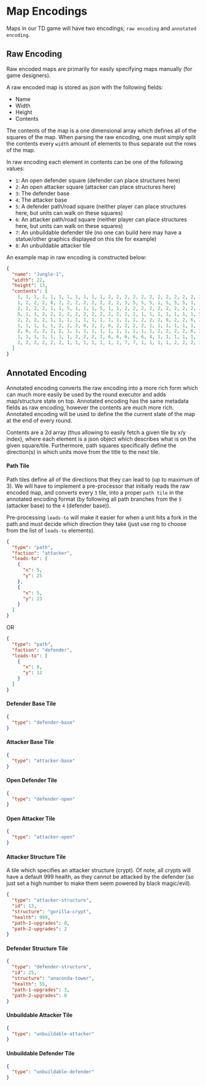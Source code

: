 # Map Encodings

Maps in our TD game will have two encodings; `raw encoding` and `annotated encoding`.

## Raw Encoding

Raw encoded maps are primarily for easily specifying maps manually (for game designers).

A raw encoded map is stored as json with the following fields:

- Name
- Width
- Height
- Contents

The contents of the map is a one dimensional array which defines all of the squares of the map. When parsing the raw encoding, one must simply split the contents every `width` amount of elements to thus separate out the rows of the map.

In raw encoding each element in contents can be one of the following values:

- `1`: An open defender square (defender can place structures here)
- `2`: An open attacker square (attacker can place structures here)
- `3`: The defender base
- `4`: The attacker base
- `5`: A defender path/road square (neither player can place structures here, but units can walk on these squares)
- `6`: An attacker path/road square (neither player can place structures here, but units can walk on these squares)
- `7`: An unbuildable defender tile (no one can build here may have a statue/other graphics displayed on this tile for example)
- `8`: An unbuildable attacker tile

An example map in raw encoding is constructed below:

```json
{
  "name": "Jungle-1",
  "width": 22,
  "height": 13,
  "contents": [
    1, 1, 1, 1, 1, 1, 1, 1, 1, 1, 1, 2, 2, 2, 2, 2, 2, 2, 2, 2, 2, 2, 2, 2, 1, 1, 5, 5, 5, 1, 1, 1,
    1, 2, 2, 2, 8, 2, 2, 2, 2, 2, 2, 2, 2, 3, 5, 5, 5, 1, 5, 5, 5, 1, 1, 2, 2, 2, 2, 2, 2, 8, 2, 2,
    2, 2, 2, 2, 1, 1, 5, 1, 1, 1, 5, 1, 1, 2, 2, 2, 2, 2, 2, 2, 2, 2, 2, 2, 1, 1, 1, 1, 5, 5, 5, 5,
    5, 1, 1, 2, 2, 2, 2, 2, 2, 2, 2, 2, 2, 2, 1, 1, 1, 1, 1, 1, 1, 1, 5, 5, 5, 6, 6, 6, 6, 6, 6, 6,
    2, 2, 2, 2, 1, 1, 1, 1, 1, 1, 1, 1, 1, 1, 1, 2, 2, 2, 6, 2, 2, 6, 2, 2, 2, 2, 1, 1, 1, 1, 1, 1,
    1, 1, 1, 1, 1, 2, 2, 2, 6, 2, 2, 6, 2, 2, 2, 2, 1, 1, 1, 1, 1, 1, 1, 1, 1, 1, 1, 2, 2, 2, 6, 6,
    2, 6, 2, 2, 2, 2, 1, 1, 1, 1, 1, 1, 1, 1, 1, 1, 1, 2, 2, 2, 2, 6, 2, 6, 2, 2, 1, 1, 1, 1, 1, 1,
    1, 1, 1, 1, 1, 1, 1, 2, 2, 2, 2, 6, 6, 6, 6, 6, 4, 1, 1, 1, 1, 1, 1, 1, 1, 1, 1, 1, 1, 2, 2, 2,
    2, 2, 2, 2, 2, 2, 1, 1, 1, 1, 1, 1, 1, 7, 7, 1, 1, 1, 1, 2, 2, 2, 2, 2, 2, 2, 2, 2, 2, 2
  ]
}
```

## Annotated Encoding

Annotated encoding converts the raw encoding into a more rich form which can much more easily be used by the round executor and adds map/structure state on top. Annotated encoding has the same metadata fields as raw encoding, however the contents are much more rich. Annotated encoding will be used to define the the current state of the map at the end of every round.

Contents are a 2d array (thus allowing to easily fetch a given tile by x/y index), where each element is a json object which describes what is on the given square/tile. Furthermore, path squares specifically define the direction(s) in which units move from the title to the next tile.

#### Path Tile

Path tiles define all of the directions that they can lead to (up to maximum of 3). We will have to implement a pre-processor that initially reads the raw encoded map, and converts every `3` tile, into a proper `path tile` in the annotated encoding format (by following all path branches from the `5` (attacker base) to the `4` (defender base)).

Pre-processing `leads-to` will make it easier for when a unit hits a fork in the path and must decide which direction they take (just use rng to choose from the list of `leads-to` elements).

```json
{
  "type": "path",
  "faction": "attacker",
  "leads-to": [
    {
      "x": 5,
      "y": 25
    },
    {
      "x": 5,
      "y": 23
    }
  ]
}
```

OR

```json
{
  "type": "path",
  "faction": "defender",
  "leads-to": [
    {
      "x": 8,
      "y": 12
    }
  ]
}
```

#### Defender Base Tile

```json
{
  "type": "defender-base"
}
```

#### Attacker Base Tile

```json
{
  "type": "attacker-base"
}
```

#### Open Defender Tile

```json
{
  "type": "defender-open"
}
```

#### Open Attacker Tile

```json
{
  "type": "attacker-open"
}
```

#### Attacker Structure Tile

A tile which specifies an attacker structure (crypt). Of note, all crypts will have a default 999 health, as they cannot be attacked by the defender (so just set a high number to make them seem powered by black magic/evil).

```json
{
  "type": "attacker-structure",
  "id": 13,
  "structure": "gorilla-crypt",
  "health": 999,
  "path-1-upgrades": 0,
  "path-2-upgrades": 2
}
```

#### Defender Structure Tile

```json
{
  "type": "defender-structure",
  "id": 25,
  "structure": "anaconda-tower",
  "health": 55,
  "path-1-upgrades": 3,
  "path-2-upgrades": 0
}
```

#### Unbuildable Attacker Tile

```json
{
  "type": "unbuildable-attacker"
}
```

#### Unbuildable Defender Tile

```json
{
  "type": "unbuildable-defender"
}
```
